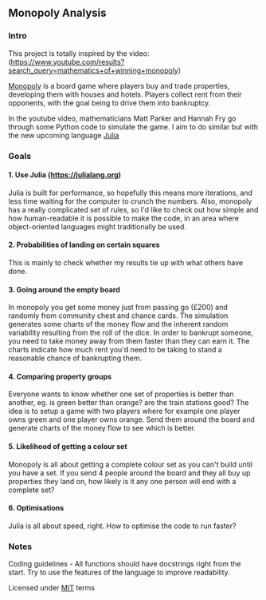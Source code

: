 ## Monopoly Analysis
### Intro
This project is totally inspired by the video:
(https://www.youtube.com/results?search_query=mathematics+of+winning+monopoly)

[Monopoly](https://en.wikipedia.org/wiki/Monopoly_(game)) is a board game where players buy and trade properties, developing them with houses and hotels. Players collect rent from their opponents, with the goal being to drive them into bankruptcy.

In the youtube video, mathematicians Matt Parker and Hannah Fry go through some Python code to simulate the game. I aim to do similar but with the new upcoming language [Julia](https://julialang.org)

### Goals
#### 1. Use Julia (https://julialang.org)
Julia is built for performance, so hopefully this means more iterations, and less time waiting for the computer to crunch the numbers. Also, monopoly has a really complicated set of rules, so I'd like to check out how simple and how human-readable it is possible to make the code, in an area where object-oriented languages might traditionally be used.

#### 2. Probabilities of landing on certain squares
This is mainly to check whether my results tie up with what others have done.

#### 3. Going around the empty board
In monopoly you get some money just from passing go (£200) and randomly from community chest and chance cards. The simulation generates some charts of the money flow and the inherent random variability resulting from the roll of the dice.
In order to bankrupt someone, you need to take money away from them faster than they can earn it. The charts indicate how much rent you'd need to be taking to stand a reasonable chance of bankrupting them.

#### 4. Comparing property groups
Everyone wants to know whether one set of properties is better than another, eg. is green better than orange? are the train stations good? The idea is to setup a game with two players where for example one player owns green and one player owns orange. Send them around the board and generate charts of the money flow to see which is better.

#### 5. Likelihood of getting a colour set
Monopoly is all about getting a complete colour set as you can't build until you have a set. If you send 4 people around the board and they all buy up properties they land on, how likely is it any one person will end with a complete set?

#### 6. Optimisations
Julia is all about speed, right. How to optimise the code to run faster?

### Notes
Coding guidelines - All functions should have docstrings right from the start. Try to use the features of the language to improve readability.

Licensed under [MIT](LICENSE.txt) terms
